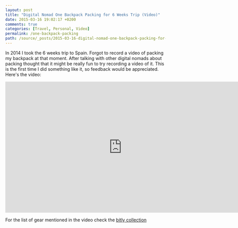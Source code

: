```yaml
---
layout: post
title: "Digital Nomad One Backpack Packing for 6 Weeks Trip (Video)"
date: 2015-03-16 19:02:17 +0200
comments: true
categories: [Travel, Personal, Video]
permalink: /one-backpack-packing
path: /source/_posts/2015-03-16-digital-nomad-one-backpack-packing-for-6-weeks-trip-video.markdown
---
```


In 2014 I took the 6 weeks trip to Spain. Forgot to record a video of packing my backpack at that moment. After talking with other digital nomads about packing thought that it might be really fun to try recording a video of it. This is the first time I did something like it, so feedback would be appreciated. Here's the video:

<iframe width="732" height="412" src="https://www.youtube.com/embed/xH3QEfMXjh0?rel=0" frameborder="0" allowfullscreen></iframe>

For the list of gear mentioned in the video check the [bitly collection](https://bitly.com/bundles/ifdattic/1#)
